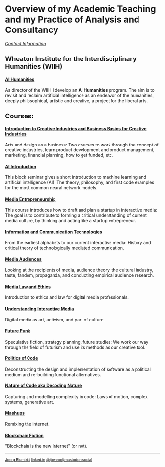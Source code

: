 # Overview of my Academic Teaching and my Practice of Analysis and Consultancy
[*Contact Information*](/contact.md)  

## Wheaton Institute for the Interdisciplinary Humanities (WIIH)

#### [AI Humanities](https://github.com/jbenno/AI-Humanities)
  
  As director of the WIIH I develop an **AI Humanities** program. The aim is to revisit and reclaim artificial intelligence as an endeavor of the humanities, deeply philosophical, artistic and creative, a project for the liberal arts. 

## Courses:

#### [Introduction to Creative Industries and Business Basics for Creative Industries](https://github.com/jbenno/course_creative_industries)
  Arts and design as a business: Two courses to work through the concept of creative industries, learn product development and product management, marketing, financial planning, how to get funded, etc. 

#### [AI Introduction](https://github.com/jbenno/course_AI)
  This block seminar gives a short introduction to machine learning and artificial intelligence (AI): The theory, philosophy, and first code examples for the most common neural network models.

#### [Media Entrepreneurship](https://github.com/jbenno/course_entrepreneurship/)
  This course introduces how to draft and plan a startup in interactive media: The goal is to contribute to forming a critical understanding of current media culture, by thinking and acting like a startup entrepreneur.
  
#### [Information and Communication Technologies](https://github.com/jbenno/course_comm_tech)
  From the earliest alphabets to our current interactive media: History and critical theory of technologically mediated  communication.    

#### [Media Audiences](https://github.com/jbenno/course_media_audiences)
  Looking at the recipients of media, audience theory, the cultural industry, taste, fandom, propaganda, and conducting empirical audience research.  

#### [Media Law and Ethics](https://github.com/jbenno/course_media_ethics)
 Introduction to ethics and law for digital media professionals.  

#### [Understanding Interactive Media](https://github.com/jbenno/course_understanding_IM)
  Digital media as art, activism, and part of culture.  

#### [Future Punk](https://github.com/jbenno/nyuad_future_punk)
  Speculative fiction, strategy planning, future studies: We work our way through the field of futurism and use its methods as our creative tool.  
  
#### [Politics of Code](https://github.com/jbenno/course_politics_of_code)
  Deconstructing the design and implementation of software as a political medium and re-building functional alternatives.  

#### [Nature of Code aka Decoding Nature](https://github.com/jbenno/nyuad_decoding_nature/wiki)
  Capturing and modelling complexity in code: Laws of motion, complex systems, generative art.  
   
#### [Mashups](https://github.com/jbenno/nyuad_mashups/blob/master/README.md)
  Remixing the internet.  
   
#### [Blockchain Fiction](https://github.com/jbenno/nyu_blockchain_fiction/blob/master/README.md)
  "Blockchain is the new Internet" (or not).  

***

<sub>[Joerg Blumtritt](https://jbenno.net) [linked.in](https://www.linkedin.com/in/joergblumtritt/) [@jbenno@mastodon.social](https://mastodon.social/@jbenno)</sub>
